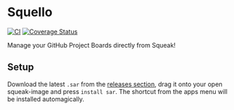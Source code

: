 Squello
=======
[![CI](https://github.com/hpi-swa-teaching/ProjectBoard/workflows/CI/badge.svg?branch=master)](https://github.com/hpi-swa-teaching/ProjectBoard/actions)
[![Coverage Status](https://coveralls.io/repos/github/hpi-swa-teaching/ProjectBoard/badge.svg?branch=master)](https://coveralls.io/github/hpi-swa-teaching/ProjectBoard?branch=master)

Manage your GitHub Project Boards directly from Squeak!

## Setup

Download the latest `.sar` from the [releases section](https://github.com/hpi-swa-teaching/ProjectBoard/releases), drag it onto your open squeak-image and press `install sar`. The shortcut from the apps menu will be installed automagically.
